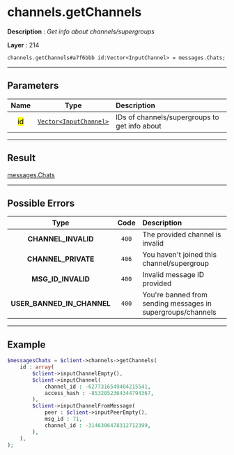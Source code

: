 # channels.getChannels

**Description** : *Get info about channels/supergroups*

**Layer** : 214

```tl
channels.getChannels#a7f6bbb id:Vector<InputChannel> = messages.Chats;
```

---

## Parameters

| Name | Type | Description |
| :---: | :---: | :--- |
| <mark>id</mark> | [`Vector<InputChannel>`](type/InputChannel) | IDs of channels/supergroups to get info about |

---

## Result

[messages.Chats](type/messages.Chats)

---

## Possible Errors

| Type | Code | Description |
| :---: | :---: | :--- |
| **CHANNEL_INVALID** | `400` | The provided channel is invalid |
| **CHANNEL_PRIVATE** | `406` | You haven't joined this channel/supergroup |
| **MSG_ID_INVALID** | `400` | Invalid message ID provided |
| **USER_BANNED_IN_CHANNEL** | `400` | You're banned from sending messages in supergroups/channels |

---

## Example

```php
$messagesChats = $client->channels->getChannels(
	id : array(
		$client->inputChannelEmpty(),
		$client->inputChannel(
			channel_id : -6277316549404215541,
			access_hash : -8532052364344794367,
		),
		$client->inputChannelFromMessage(
			peer : $client->inputPeerEmpty(),
			msg_id : 71,
			channel_id : -3146306478312712399,
		),
	),
);
```